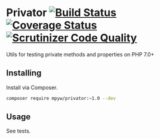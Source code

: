 # Privator [![Build Status](https://travis-ci.org/mpyw/privator.svg?branch=master)](https://travis-ci.org/mpyw/privator) [![Coverage Status](https://coveralls.io/repos/github/mpyw/privator/badge.svg?branch=master)](https://coveralls.io/github/mpyw/privator?branch=master) [![Scrutinizer Code Quality](https://scrutinizer-ci.com/g/mpyw/privator/badges/quality-score.png?b=master)](https://scrutinizer-ci.com/g/mpyw/privator/?branch=master)

Utils for testing private methods and properties on PHP 7.0+

## Installing

Install via Composer.

```sh
composer require mpyw/privator:~1.0 --dev
```

## Usage

See tests.
